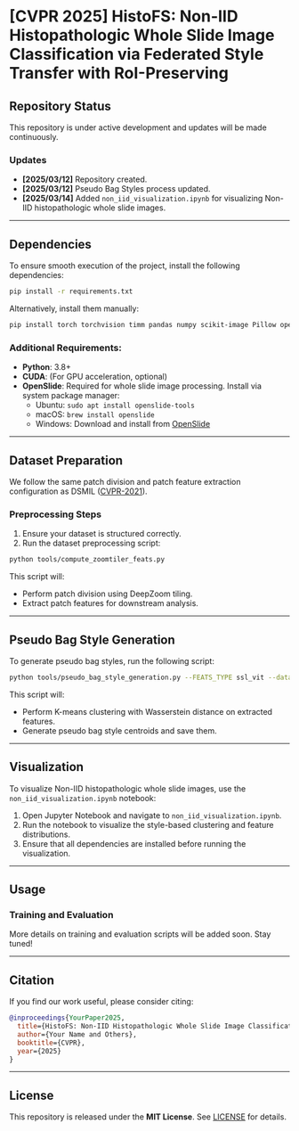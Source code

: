 # [CVPR 2025] HistoFS: Non-IID Histopathologic Whole Slide Image Classification via Federated Style Transfer with RoI-Preserving

## Repository Status
This repository is under active development and updates will be made continuously.

### Updates
- **[2025/03/12]** Repository created.
- **[2025/03/12]** Pseudo Bag Styles process updated.
- **[2025/03/14]** Added `non_iid_visualization.ipynb` for visualizing Non-IID histopathologic whole slide images.

---

## Dependencies
To ensure smooth execution of the project, install the following dependencies:

```bash
pip install -r requirements.txt
```

Alternatively, install them manually:
```bash
pip install torch torchvision timm pandas numpy scikit-image Pillow openslide-python tqdm argparse
```

### Additional Requirements:
- **Python**: 3.8+
- **CUDA**: (For GPU acceleration, optional)
- **OpenSlide**: Required for whole slide image processing. Install via system package manager:
  - Ubuntu: `sudo apt install openslide-tools`
  - macOS: `brew install openslide`
  - Windows: Download and install from [OpenSlide](https://openslide.org/)

---

## Dataset Preparation
We follow the same patch division and patch feature extraction configuration as DSMIL ([CVPR-2021](https://github.com/binli123/dsmil-wsi)).

### Preprocessing Steps
1. Ensure your dataset is structured correctly.
2. Run the dataset preprocessing script:

```bash
python tools/compute_zoomtiler_feats.py
```

This script will:
- Perform patch division using DeepZoom tiling.
- Extract patch features for downstream analysis.

---

## Pseudo Bag Style Generation
To generate pseudo bag styles, run the following script:

```bash
python tools/pseudo_bag_style_generation.py --FEATS_TYPE ssl_vit --dataset c17 --NUM_PSEUDO_STYLE 5
```

This script will:
- Perform K-means clustering with Wasserstein distance on extracted features.
- Generate pseudo bag style centroids and save them.

---

## Visualization
To visualize Non-IID histopathologic whole slide images, use the `non_iid_visualization.ipynb` notebook:

1. Open Jupyter Notebook and navigate to `non_iid_visualization.ipynb`.
2. Run the notebook to visualize the style-based clustering and feature distributions.
3. Ensure that all dependencies are installed before running the visualization.

---

## Usage
### Training and Evaluation
More details on training and evaluation scripts will be added soon. Stay tuned!

---

## Citation
If you find our work useful, please consider citing:
```bibtex
@inproceedings{YourPaper2025,
  title={HistoFS: Non-IID Histopathologic Whole Slide Image Classification via Federated Style Transfer with RoI-Preserving},
  author={Your Name and Others},
  booktitle={CVPR},
  year={2025}
}
```

---

## License
This repository is released under the **MIT License**. See [LICENSE](LICENSE) for details.

